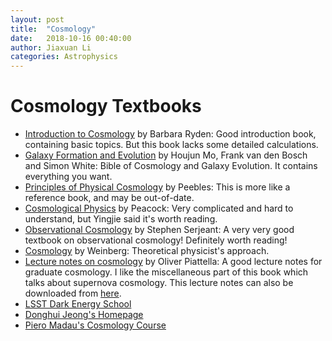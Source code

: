 ```yaml
---
layout: post
title:  "Cosmology"
date:   2018-10-16 00:40:00
author: Jiaxuan Li
categories: Astrophysics
---
```


# Cosmology Textbooks

- [Introduction to Cosmology](https://www.amazon.com/Introduction-Cosmology-Barbara-Ryden/dp/1107154839/ref=sr_1_3?ie=UTF8&qid=1539634625&sr=8-3&keywords=introduction+to+cosmology) by Barbara Ryden: Good introduction book, containing basic topics. But this book lacks some detailed calculations.
- [Galaxy Formation and Evolution](https://www.amazon.com/Galaxy-Formation-Evolution-Houjun-Mo/dp/0521857937/ref=sr_1_1?ie=UTF8&qid=1539634728&sr=8-1&keywords=galaxy+formation) by Houjun Mo, Frank van den Bosch and Simon White: Bible of Cosmology and Galaxy Evolution. It contains everything you want.
- [Principles of Physical Cosmology](https://www.amazon.com/Principles-Physical-Cosmology-Phillip-Peebles/dp/0691074283/ref=sr_1_1?ie=UTF8&qid=1539634841&sr=8-1&keywords=physical+cosmology) by Peebles: This is more like a reference book, and may be out-of-date. 
- [Cosmological Physics](https://www.amazon.com/Cosmological-Physics-Cambridge-Astrophysics-Peacock-ebook/dp/B00INYGDII/ref=sr_1_2?ie=UTF8&qid=1539634953&sr=8-2&keywords=cosmology+peacock) by Peacock: Very complicated and hard to understand, but Yingjie said it's worth reading. 
- [Observational Cosmology](https://www.amazon.com/Observational-Cosmology-Stephen-Serjeant/dp/0521157153/ref=sr_1_1?ie=UTF8&qid=1539635005&sr=8-1&keywords=observational+cosmology) by Stephen Serjeant: A very very good textbook on observational cosmology! Definitely worth reading! 
- [Cosmology](https://www.amazon.com/Cosmology-Steven-Weinberg/dp/0198526822/ref=sr_1_1?ie=UTF8&qid=1539635176&sr=8-1&keywords=cosmology+weinberg) by Weinberg: Theoretical physicist's approach.
- [Lecture notes on cosmology](https://www.springer.com/us/book/9783319955698) by Oliver Piattella: A good lecture notes for graduate cosmology. I like the miscellaneous part of this book which talks about supernova cosmology. This lecture notes can also be downloaded from [here](http://ofp.cosmo-ufes.org/uploads/1/3/7/0/13701821/cosmology-ln.pdf).
- [LSST Dark Energy School](http://www.lsst-desc.org/DEschool)
- [Donghui Jeong's Homepage](http://www.personal.psu.edu/duj13/)
- [Piero Madau's Cosmology Course](http://www.ucolick.org/~pmadau/a113/home.html)